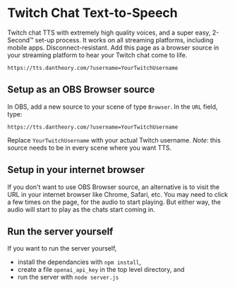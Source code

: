 # Twitch Chat Text-to-Speech
Twitch chat TTS with extremely high quality voices, and a super easy, 2-Second™ set-up process. It works on all streaming platforms, including mobile apps. Disconnect-resistant. Add this page as a browser source in your streaming platform to hear your Twitch chat come to life.

```https://tts.dantheory.com/?username=YourTwitchUsername```

## Setup as an OBS Browser source

In OBS, add a new source to your scene of type `Browser`. In the `URL` field, type:

 ```https://tts.dantheory.com/?username=YourTwitchUsername```
 
Replace `YourTwitchUsername` with your actual Twitch username.
*Note*: this source needs to be in every scene where you want TTS.

## Setup in your internet browser
If you don't want to use OBS Browser source, an alternative is to visit the URL in your internet browser like Chrome, Safari, etc. You may need to click a few times on the page, for the audio to start playing. But either way, the audio will start to play as the chats start coming in.


## Run the server yourself
If you want to run the server yourself, 
- install the dependancies with `npm install`,
- create a file `openai_api_key` in the top level directory, and
- run the server with `node server.js`



